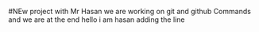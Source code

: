 #NEw project with Mr Hasan
we are working on git and github Commands 
and we are at the end
hello i am hasan adding the line

